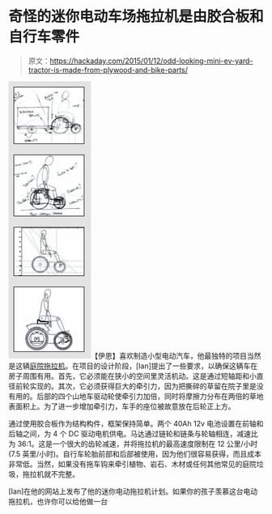 # 奇怪的迷你电动车场拖拉机是由胶合板和自行车零件

> 原文：<https://hackaday.com/2015/01/12/odd-looking-mini-ev-yard-tractor-is-made-from-plywood-and-bike-parts/>

![Mini EV Tractor](img/61133fec18899c351049df3fb33cb267.png)【伊恩】喜欢制造小型电动汽车，他最独特的项目当然是这辆[庭院拖拉机](http://buggies.builtforfun.co.uk/EV3/index.php)。在项目的设计阶段，[Ian]提出了一些要求，以确保这辆车在房子周围有用。首先，它必须能在狭小的空间里灵活机动。这是通过短轴距和小直径前轮实现的。其次，它必须获得巨大的牵引力，因为把撕碎的草留在院子里是没有用的。后部的四个山地车驱动轮使牵引力加倍，同时将摩擦力分布在两倍的草地表面积上。为了进一步增加牵引力，车手的座位被故意放在后轮正上方。

通过使用胶合板作为结构构件，框架保持简单。两个 40Ah 12v 电池设置在前轴和后轴之间，为 4 个 DC 驱动电机供电。马达通过链轮和链条与轮轴相连，减速比为 36:1。这是一个很大的齿轮减速，并将拖拉机的最高速度限制在 12 公里/小时(7.5 英里/小时)。自行车轮胎前部和后部被使用，因为他们很容易获得，而且成本非常低。当然，如果没有拖车钩来牵引植物、岩石、木材或任何其他常见的庭院垃圾，拖拉机就不完整。

[Ian]在他的网站上发布了他的迷你电动拖拉机计划。如果你的孩子羡慕这台电动拖拉机，也许你可以给他做一台
